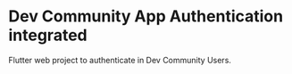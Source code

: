 # Dev Community App Authentication integrated

Flutter web project to authenticate in Dev Community Users.
